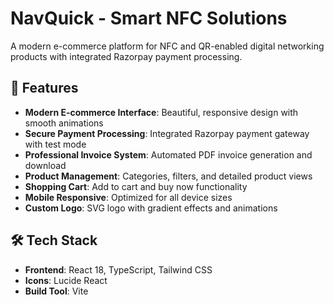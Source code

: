 # NavQuick - Smart NFC Solutions

A modern e-commerce platform for NFC and QR-enabled digital networking products with integrated Razorpay payment processing.

## 🚀 Features

- **Modern E-commerce Interface**: Beautiful, responsive design with smooth animations
- **Secure Payment Processing**: Integrated Razorpay payment gateway with test mode
- **Professional Invoice System**: Automated PDF invoice generation and download
- **Product Management**: Categories, filters, and detailed product views
- **Shopping Cart**: Add to cart and buy now functionality
- **Mobile Responsive**: Optimized for all device sizes
- **Custom Logo**: SVG logo with gradient effects and animations

## 🛠️ Tech Stack

- **Frontend**: React 18, TypeScript, Tailwind CSS
- **Icons**: Lucide React
- **Build Tool**: Vite
